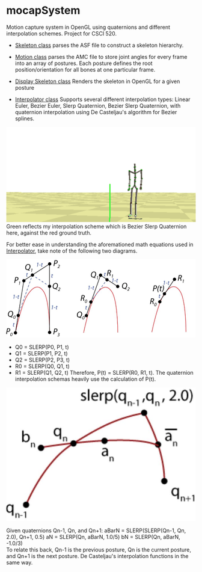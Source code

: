 # mocapSystem
Motion capture system in OpenGL using quaternions and different interpolation schemes. Project for CSCI 520.


- [Skeleton class](https://github.com/meganfriedenberg/mocapSystem/blob/main/mocapSolver/skeleton.cpp) parses the ASF file to construct a skeleton hierarchy.

- [Motion class](https://github.com/meganfriedenberg/mocapSystem/blob/main/mocapSolver/motion.cpp) parses the AMC file to store joint angles for every frame into an array of postures. Each posture defines the root position/orientation for all bones at one particular frame. 

- [Display Skeleton class](https://github.com/meganfriedenberg/mocapSystem/blob/main/mocapSolver/displaySkeleton.cpp) Renders the skeleton in OpenGL for a given posture

- [Interpolator class](https://github.com/meganfriedenberg/mocapSystem/blob/main/mocapSolver/interpolator.cpp) Supports several different interpolation types: Linear Euler, Bezier Euler, Slerp Quaternion, Bezier Slerp Quaternion, with quaternion interpolation using De Casteljau's algorithm for Bezier splines.


![GIF of Mocap system playing for dancing.](https://github.com/meganfriedenberg/mocapSystem/blob/main/images/mocap.gif?raw=true)   
Green reflects my interpolation scheme which is Bezier Slerp Quaternion here, against the red ground truth.

For better ease in understanding the aforemationed math equations used in [Interpolator](https://github.com/meganfriedenberg/mocapSystem/blob/main/mocapSolver/interpolator.cpp), take note of the following two diagrams.   
      

![Diagram showing De Casteljau's algorithm on a Bezier spline.](https://github.com/meganfriedenberg/mocapSystem/blob/main/images/DeCastelJau.JPG?raw=true)  


- Q0 = SLERP(P0, P1, t)
- Q1 = SLERP(P1, P2, t)
- Q2 = SLERP(P2, P3, t)
- R0 = SLERP(Q0, Q1, t)
- R1 = SLERP(Q1, Q2, t)
Therefore, P(t) = SLERP(R0, R1, t). The quaternion interpolation schemas heavily use the calculation of P(t).   
    

![Diagram showing how to use quaternions on a Bezier spline.](https://github.com/meganfriedenberg/mocapSystem/blob/main/images/Bezier.JPG?raw=true)    
    
Given quaternions Qn-1, Qn, and Qn+1:
aBarN = SLERP(SLERP(Qn-1, Qn, 2.0), Qn+1, 0.5)
aN = SLERP(Qn, aBarN, 1.0/5)
bN = SLERP(Qn, aBarN, -1.0/3)  
To relate this back, Qn-1 is the previous posture, Qn is the current posture, and Qn+1 is the next posture. De Casteljau's interpolation functions in the same way.

